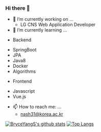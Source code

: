 ### Hi there 👋

<!--
**BryceYangS/BryceYangS** is a ✨ _special_ ✨ repository because its `README.md` (this file) appears on your GitHub profile.

Here are some ideas to get you started:

- 🔭 I’m currently working on ...
- 🌱 I’m currently learning ...
- 👯 I’m looking to collaborate on ...
- 🤔 I’m looking for help with ...
- 💬 Ask me about ...
- 📫 How to reach me: ...
- 😄 Pronouns: ...
- ⚡ Fun fact: ...
-->

- 🔭 I’m currently working on ...
  * LG CNS Web Application Developer
- 🌱 I’m currently learning ...
 + Backend
  * SpringBoot
  * JPA
  * Java8
  * Docker
  * Algorithms
 + Frontend
  * Javascript
  * Vue.js
- 📫 How to reach me: ...
  * nash31@korea.ac.kr  
  
[![BryceYangS's github stats](https://github-readme-stats.vercel.app/api?username=BryceYangS)](https://github.com/anuraghazra/github-readme-stats)
[![Top Langs](https://github-readme-stats.vercel.app/api/top-langs/?username=BryceYangs&layout=compact)](https://github.com/anuraghazra/github-readme-stats)
